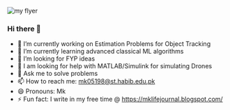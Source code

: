 
<!--
**mehhdiii/mehhdiii** is a ✨ _special_ ✨ repository because its `README.md` (this file) appears on your GitHub profile.

Here are some ideas to get you started:
-->
![my flyer](https://user-images.githubusercontent.com/60067141/121791883-2b1c1f00-cc08-11eb-8b73-4d81ae1a8dcd.png)


### Hi there 👋

- 🔭 I’m currently working on Estimation Problems for Object Tracking  
- 🌱 I’m currently learning advanced classical ML algorithms 
- 👯 I’m looking for FYP ideas
- 🤔 I am looking for help with MATLAB/Simulink for simulating Drones
- 💬 Ask me to solve problems
- 📫 How to reach me: mk05198@st.habib.edu.pk
- 😄 Pronouns: Mk
- ⚡ Fun fact: I write in my free time @ https://mklifejournal.blogspot.com/




